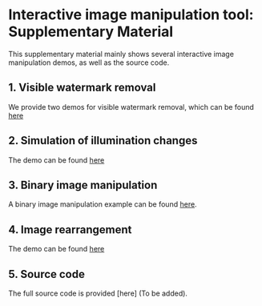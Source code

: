 # Interactive image manipulation tool: Supplementary Material

This supplementary material mainly shows several interactive image manipulation demos, as well as the source code.

## 1. Visible watermark removal

 We provide two demos for visible watermark removal, which can be found [here](./watermark)

  
## 2. Simulation of illumination changes

The demo can be found [here](./illumination)

## 3. Binary image manipulation

A binary image manipulation example can be found [here](./ShapeManip/demo.mp4).

## 4. Image rearrangement

The demo can be found [here](./rearrangement)

## 5. Source code

The full source code is provided [here] (To be added).

